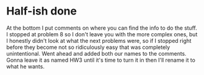 # Half-ish done
At the bottom I put comments on where you can find the info to do the stuff. I stopped at problem 8 so I don't leave you with the more complex ones, but I honestly didn't look at what the next problems were, so if I stopped right before they become not so ridiculously easy that was completely unintentional. Went ahead and added both our names to the comments. Gonna leave it as named HW3 until it's time to turn it in then I'll rename it to what he wants.